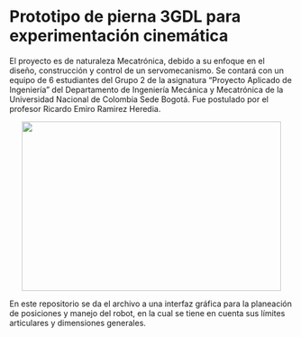 # Prototipo de pierna 3GDL para experimentación cinemática
El proyecto es de naturaleza Mecatrónica, debido a su enfoque en el diseño, construcción y control de un servomecanismo. Se contará con un equipo de 6 estudiantes del Grupo 2 de la asignatura “Proyecto Aplicado de Ingeniería” del Departamento de Ingeniería Mecánica y Mecatrónica de la Universidad Nacional de Colombia Sede Bogotá. Fue postulado por el profesor Ricardo Emiro Ramirez Heredia.
<p align="center">
  <img width="460" height="300" src="https://drive.google.com/uc?export=view&id=1Gw2kGZMdiZ4bQdvi3FHcQZZX4AOJf0vL">
</p>
En este repositorio se da el archivo a una interfaz gráfica para la planeación de posiciones y manejo del robot, en la cual se tiene en cuenta sus límites articulares y dimensiones generales.
